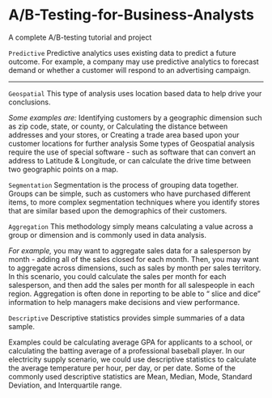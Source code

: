 
# A/B-Testing-for-Business-Analysts
A complete A/B-testing tutorial and project


`Predictive`
Predictive analytics uses existing data to predict a future outcome. For example, a company may use predictive analytics to forecast demand or whether a customer will respond to an advertising campaign.

---

`Geospatial`
This type of analysis uses location based data to help drive your conclusions. 

_Some examples are:_
Identifying customers by a geographic dimension such as zip code, state, or county, or
Calculating the distance between addresses and your stores, or
Creating a trade area based upon your customer locations for further analysis
Some types of Geospatial analysis require the use of special software - such as software that can convert an address to Latitude & Longitude, or can calculate the drive time between two geographic points on a map.

`Segmentation`
Segmentation is the process of grouping data together. Groups can be simple, such as customers who have purchased different items, to more complex segmentation techniques where you identify stores that are similar based upon the demographics of their customers.

`Aggregation`
This methodology simply means calculating a value across a group or dimension and is commonly used in data analysis. 

_For example,_ you may want to aggregate sales data for a salesperson by month - adding all of the sales closed for each month. Then, you may want to aggregate across dimensions, such as sales by month per sales territory. In this scenario, you could calculate the sales per month for each salesperson, and then add the sales per month for all salespeople in each region.
Aggregation is often done in reporting to be able to “ slice and dice” information to help managers make decisions and view performance.

`Descriptive`
Descriptive statistics provides simple summaries of a data sample. 

Examples could be calculating average GPA for applicants to a school, or calculating the batting average of a professional baseball player. In our electricity supply scenario, we could use descriptive statistics to calculate the average temperature per hour, per day, or per date.
Some of the commonly used descriptive statistics are Mean, Median, Mode, Standard Deviation, and Interquartile range.
